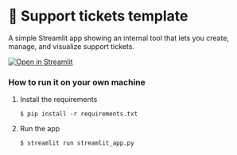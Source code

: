 # 🎫 Support tickets template

A simple Streamlit app showing an internal tool that lets you create, manage, and visualize support tickets. 

[![Open in Streamlit](https://static.streamlit.io/badges/streamlit_badge_black_white.svg)](https://not2far-ept.streamlit.app/)
### How to run it on your own machine

1. Install the requirements

   ```
   $ pip install -r requirements.txt
   ```

2. Run the app

   ```
   $ streamlit run streamlit_app.py
   ```
